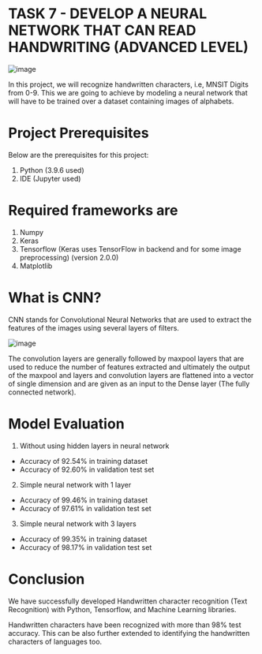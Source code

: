 # TASK 7 - DEVELOP A NEURAL NETWORK THAT CAN READ HANDWRITING (ADVANCED LEVEL)

![image](https://user-images.githubusercontent.com/69342524/130347856-34e57e33-905b-4d15-b515-08c23d62ae1f.png)

In this project, we will recognize handwritten characters, i.e, MNSIT Digits from 0-9. This we are going to achieve by modeling a neural network that will have to be trained over a dataset containing images of alphabets.

# Project Prerequisites
Below are the prerequisites for this project:

1. Python (3.9.6 used)
2. IDE (Jupyter used)

# Required frameworks are

1. Numpy 
2. Keras 
3. Tensorflow (Keras uses TensorFlow in backend and for some image preprocessing) (version 2.0.0)
4. Matplotlib 

# What is CNN?
CNN stands for Convolutional Neural Networks that are used to extract the features of the images using several layers of filters.

![image](https://user-images.githubusercontent.com/69342524/130348130-9f35e932-df24-406d-930c-f064e93f443c.png)

The convolution layers are generally followed by maxpool layers that are used to reduce the number of features extracted and ultimately the output of the maxpool and layers and convolution layers are flattened into a vector of single dimension and are given as an input to the Dense layer (The fully connected network).

# Model Evaluation

1. Without using hidden layers in neural network 
- Accuracy of 92.54% in training dataset
- Accuracy of 92.60% in validation test set
2. Simple neural network with 1 layer 
- Accuracy of 99.46% in training dataset
- Accuracy of 97.61% in validation test set
3. Simple neural network with 3 layers
- Accuracy of 99.35% in training dataset
- Accuracy of 98.17% in validation test set

# Conclusion
We have successfully developed Handwritten character recognition (Text Recognition) with Python, Tensorflow, and Machine Learning libraries.

Handwritten characters have been recognized with more than 98% test accuracy. This can be also further extended to identifying the handwritten characters of languages too.
